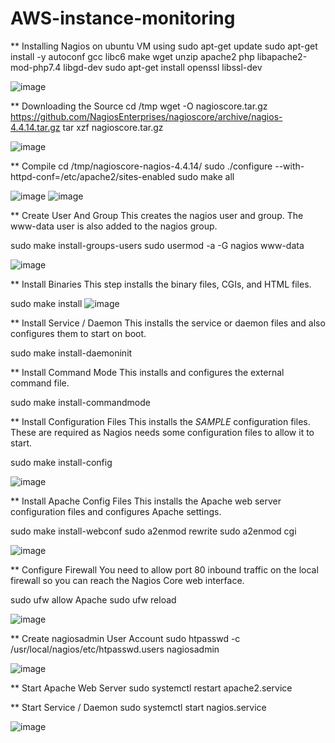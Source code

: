 # AWS-instance-monitoring

** Installing Nagios on ubuntu VM using
sudo apt-get update
sudo apt-get install -y autoconf gcc libc6 make wget unzip apache2 php libapache2-mod-php7.4 libgd-dev
sudo apt-get install openssl libssl-dev

![image](https://github.com/user-attachments/assets/543a66e0-b598-4a19-b181-15ebcc99ce45)

 
** Downloading the Source
cd /tmp
wget -O nagioscore.tar.gz https://github.com/NagiosEnterprises/nagioscore/archive/nagios-4.4.14.tar.gz
tar xzf nagioscore.tar.gz

![image](https://github.com/user-attachments/assets/330c1b27-ec21-492f-bdca-329b66ab8a99)


** Compile
cd /tmp/nagioscore-nagios-4.4.14/
sudo ./configure --with-httpd-conf=/etc/apache2/sites-enabled
sudo make all

![image](https://github.com/user-attachments/assets/a090ab52-7824-46a3-8f61-0ffdea15bbf1)
![image](https://github.com/user-attachments/assets/f1374933-8e91-451a-a2ac-330c99cb1059)


** Create User And Group This creates the nagios user and group. The www-data user is also added to the nagios group.

sudo make install-groups-users
sudo usermod -a -G nagios www-data

![image](https://github.com/user-attachments/assets/c2954fcb-d599-44b9-a695-8b2590b0e0d8)


** Install Binaries This step installs the binary files, CGIs, and HTML files.

sudo make install
![image](https://github.com/user-attachments/assets/e861f6e7-35a3-4e9c-bf20-9c4997bc0c3c)
 

** Install Service / Daemon This installs the service or daemon files and also configures them to start on boot.

sudo make install-daemoninit
 
** Install Command Mode This installs and configures the external command file.

sudo make install-commandmode

** Install Configuration Files This installs the *SAMPLE* configuration files. These are required as Nagios needs some configuration files to allow it to start.

sudo make install-config

![image](https://github.com/user-attachments/assets/2db02e00-8243-454d-b6c9-e26f34bdd7b2)

 

** Install Apache Config Files This installs the Apache web server configuration files and configures Apache settings.

sudo make install-webconf
sudo a2enmod rewrite
sudo a2enmod cgi

![image](https://github.com/user-attachments/assets/500bf97e-517d-4e6d-b4f5-7f8cd2233594)

 

** Configure Firewall You need to allow port 80 inbound traffic on the local firewall so you can reach the Nagios Core web interface.

sudo ufw allow Apache
sudo ufw reload

![image](https://github.com/user-attachments/assets/7842501d-5d05-40ae-ab69-ab117ae8f4c3)

 

** Create nagiosadmin User Account
sudo htpasswd -c /usr/local/nagios/etc/htpasswd.users nagiosadmin

![image](https://github.com/user-attachments/assets/7bb20fc8-007d-4169-a933-94d1fd6ffbbf)



** Start Apache Web Server
sudo systemctl restart apache2.service

** Start Service / Daemon
sudo systemctl start nagios.service

![image](https://github.com/user-attachments/assets/ee253966-9a5f-456f-be83-1a7fd9dd8393)

